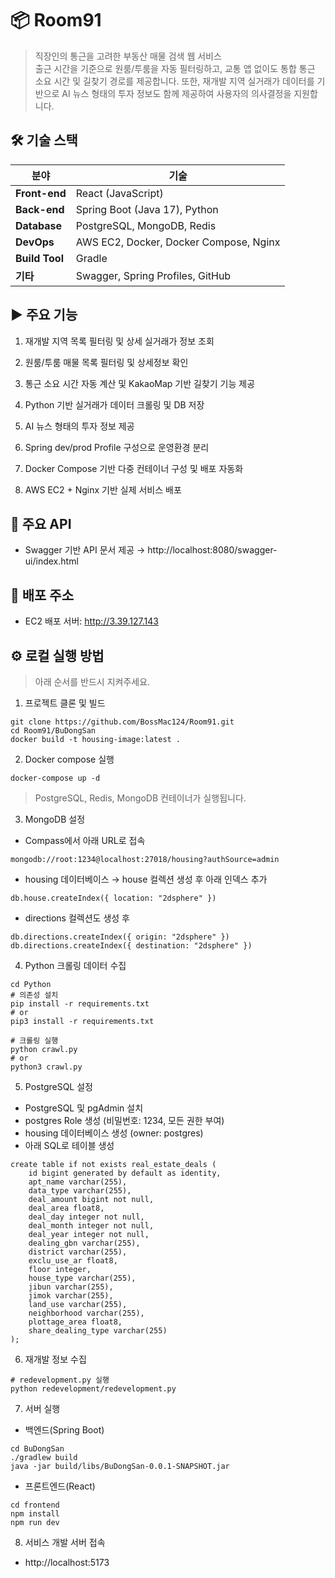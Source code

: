 # 📦 Room91

> 직장인의 통근을 고려한 부동산 매물 검색 웹 서비스  
출근 시간을 기준으로 원룸/투룸을 자동 필터링하고, 교통 앱 없이도 통합 통근 소요 시간 및 길찾기 경로를 제공합니다.
또한, 재개발 지역 실거래가 데이터를 기반으로 AI 뉴스 형태의 투자 정보도 함께 제공하여 사용자의 의사결정을 지원합니다.

## 🛠 기술 스택


| 분야             | 기술                                     |
| -------------- | -------------------------------------- |
| **Front-end**  | React (JavaScript)                     |
| **Back-end**   | Spring Boot (Java 17), Python          |
| **Database**   | PostgreSQL, MongoDB, Redis             |
| **DevOps**     | AWS EC2, Docker, Docker Compose, Nginx |
| **Build Tool** | Gradle                                 |
| **기타**         | Swagger, Spring Profiles, GitHub       |


## ▶️ 주요 기능
1. 재개발 지역 목록 필터링 및 상세 실거래가 정보 조회

2. 원룸/투룸 매물 목록 필터링 및 상세정보 확인

3. 통근 소요 시간 자동 계산 및 KakaoMap 기반 길찾기 기능 제공

4. Python 기반 실거래가 데이터 크롤링 및 DB 저장

5. AI 뉴스 형태의 투자 정보 제공

6. Spring dev/prod Profile 구성으로 운영환경 분리

7. Docker Compose 기반 다중 컨테이너 구성 및 배포 자동화

8. AWS EC2 + Nginx 기반 실제 서비스 배포

## 📡 주요 API

- Swagger 기반 API 문서 제공
  → http://localhost:8080/swagger-ui/index.html

## 🚀 배포 주소

- EC2 배포 서버: http://3.39.127.143

## ⚙️ 로컬 실행 방법

> 아래 순서를 반드시 지켜주세요.

1. 프로젝트 클론 및 빌드
```aiignore
git clone https://github.com/BossMac124/Room91.git
cd Room91/BuDongSan
docker build -t housing-image:latest .
```

2. Docker compose 실행
```aiignore
docker-compose up -d
```
> PostgreSQL, Redis, MongoDB 컨테이너가 실행됩니다.

3. MongoDB 설정
- Compass에서 아래 URL로 접속
```aiignore
mongodb://root:1234@localhost:27018/housing?authSource=admin
```
- housing 데이터베이스 → house 컬렉션 생성 후 아래 인덱스 추가
```aiignore
db.house.createIndex({ location: "2dsphere" })
```
- directions 컬렉션도 생성 후
```aiignore
db.directions.createIndex({ origin: "2dsphere" })
db.directions.createIndex({ destination: "2dsphere" })
```

4. Python 크롤링 데이터 수집
```aiignore
cd Python
# 의존성 설치
pip install -r requirements.txt
# or
pip3 install -r requirements.txt

# 크롤링 실행
python crawl.py
# or
python3 crawl.py
```

5. PostgreSQL 설정
- PostgreSQL 및 pgAdmin 설치
- postgres Role 생성 (비밀번호: 1234, 모든 권한 부여)
- housing 데이터베이스 생성 (owner: postgres)
- 아래 SQL로 테이블 생성

```aiignore
create table if not exists real_estate_deals (
    id bigint generated by default as identity,
    apt_name varchar(255),
    data_type varchar(255),
    deal_amount bigint not null,
    deal_area float8,
    deal_day integer not null,
    deal_month integer not null,
    deal_year integer not null,
    dealing_gbn varchar(255),
    district varchar(255),
    exclu_use_ar float8,
    floor integer,
    house_type varchar(255),
    jibun varchar(255),
    jimok varchar(255),
    land_use varchar(255),
    neighborhood varchar(255),
    plottage_area float8,
    share_dealing_type varchar(255)
);
```

6. 재개발 정보 수집
```aiignore
# redevelopment.py 실행
python redevelopment/redevelopment.py
```

7. 서버 실행
- 백엔드(Spring Boot)
```aiignore
cd BuDongSan
./gradlew build
java -jar build/libs/BuDongSan-0.0.1-SNAPSHOT.jar
```
- 프론트엔드(React)
```aiignore
cd frontend
npm install
npm run dev
```

8. 서비스 개발 서버 접속
- http://localhost:5173

[//]: # (1. Git 클론)

[//]: # (    - ```git clone https://github.com/BossMac124/Room91.git```)

[//]: # ()
[//]: # (2. MongoDBCompass, docker Desktop 설치)

[//]: # ()
[//]: # (3. 프로젝트 복제 후 빌드 실행)

[//]: # ()
[//]: # (4. 터미널에서 )

[//]: # ()
[//]: # (   'cd BuDongSan )

[//]: # ()
[//]: # (   docker build -t housing-image:latest .')

[//]: # ()
[//]: # (   생성된 이미지 확인)

[//]: # ()
[//]: # (5. docker-compose.yml 파일 실행 후 docker Desktop에서 budongsan 멀티컨테이너 실행)

[//]: # ()
[//]: # (6. MongoDB 설치 후 27017 -> 27018 포트로 변경)

[//]: # ()
[//]: # (7. MongoDBCompass에서 접속할 때 url을 'mongodb://root:1234@localhost:27018/housing?authSource=admin' 으로 접속합니다.)

[//]: # ()
[//]: # (8. housing 데이터베이스 만들고 house 컬렉션 생성)

[//]: # ()
[//]: # (9. house 컬렉션에서 OpenMongoDB shell에 접속)

[//]: # ()
[//]: # (    'db.house.createIndex&#40; { location: "2dsphere" }&#41;' 명령어를 실행)

[//]: # ()
[//]: # (10. MongoDBCompass에서 directions 컬렉션을 생성후 OpenMongoDB shell에 접속)

[//]: # ()
[//]: # (      'db.directions.createIndex&#40; { origin: "2dsphere" }&#41;)

[//]: # ()
[//]: # (      db.directions.createIndex&#40; { destination: "2dsphere" }&#41;')

[//]: # ()
[//]: # (    명령어 실행)

[//]: # ()
[//]: # (11. Python 폴더 들어가서 터미널로 이동)

[//]: # ()
[//]: # (    'cd C:\Users\wjddu\IdeaProjects\Room91\Python' <- 각자 컴퓨터 디렉토리에 맞는 폴더 위치 수정)

[//]: # (   )
[//]: # (     Window : 'pip install -r requirements.txt ' 명령어 실행)

[//]: # ()
[//]: # (     Mac : 'pip3 install -r requirements.txt ' 명령어 실행)

[//]: # ()
[//]: # (13. Window : 'python crawl.py' 을)

[//]: # ()
[//]: # (    Mac : 'python3 crawl.py' 을 실행)

[//]: # (=======)

[//]: # (      'db.directions.createIndex&#40; { origin: "2dsphere" }&#41;)

[//]: # (      )
[//]: # (      db.directions.createIndex&#40; { destination: "2dsphere" }&#41;' )

[//]: # (      명령어 실행하여 인덱스 생성)

[//]: # ()
[//]: # (14. PostgreSQL 설치)

[//]: # ()
[//]: # (    Window : https://www.enterprisedb.com/downloads/postgres-postgresql-downloads 접속 후 15.12 버전 설치)

[//]: # ()
[//]: # (    Mac : 'brew install postgresql@15' -> 'brew link postgresql@15 --force')

[//]: # ()
[//]: # (    초기 비밀번호는 알아서 설정)

[//]: # ()
[//]: # (15. pgAdmin4 설치)

[//]: # ()
[//]: # (    Window : https://www.postgresql.org/ftp/pgadmin/pgadmin4/v9.2/windows -> Files에 pgadmin4-9.2-x64.exe 설치)

[//]: # ()
[//]: # (    Mac : 'brew install --cask pgadmin4' 설치 후 응용프로그램에서 확인)

[//]: # ()
[//]: # (16. pgAdmin4 접속 -> 초기 비밀번호 입력 -> 초기 서버로 연결됨)

[//]: # ()
[//]: # (17. Role 생성)

[//]: # ()
[//]: # (    Servers -> PostgreSQL 15 -> Login/Group Roles 우클릭 -> Create -> Login/Group Role 클릭)

[//]: # ()
[//]: # (    General 항목 / name : postgres)

[//]: # (    Definition 항목 / Password : 1234)

[//]: # (    Privileges 항목 / 전부 활성화 후 save)

[//]: # ()
[//]: # (18. Database 생성)

[//]: # (   )
[//]: # (    Servers -> PostgreSQL 15 -> Databases 우클릭 -> Create -> Database... 클릭)

[//]: # ()
[//]: # (    General 항목 / Database : housing, Owner : postgres)

[//]: # (    입력 후 save)

[//]: # ()
[//]: # (19. 인텔리제이 내부에 postgreSQL 연결)

[//]: # ()
[//]: # (    DB 우클릭 후 new -> Query Console 클릭)

[//]: # (    )
[//]: # (20. create table if not exists real_estate_deals &#40;)

[//]: # (    id bigint generated by default as identity,)

[//]: # (    apt_name varchar&#40;255&#41;,)

[//]: # (    data_type varchar&#40;255&#41;,)

[//]: # (    deal_amount bigint not null,)

[//]: # (    deal_area float8,)

[//]: # (    deal_day integer not null,)

[//]: # (    deal_month integer not null,)

[//]: # (    deal_year integer not null,)

[//]: # (    dealing_gbn varchar&#40;255&#41;,)

[//]: # (    district varchar&#40;255&#41;,)

[//]: # (    exclu_use_ar float8,)

[//]: # (    floor integer,)

[//]: # (    house_type varchar&#40;255&#41;,)

[//]: # (    jibun varchar&#40;255&#41;,)

[//]: # (    jimok varchar&#40;255&#41;,)

[//]: # (    land_use varchar&#40;255&#41;,)

[//]: # (    neighborhood varchar&#40;255&#41;,)

[//]: # (    plottage_area float8,)

[//]: # (    share_dealing_type varchar&#40;255&#41;)

[//]: # (    &#41;;)

[//]: # ()
[//]: # (    쿼리문 실행 -> 테이블, 컬럼 생성)

[//]: # ()
[//]: # (20. Python/redevelopment 경로에 있는 redevelopment.py 실행)

[//]: # ()
[//]: # (21. BuDongSanApplication 실행, cd ./frontend/ 에서 npm run dev 실행)

[//]: # ()
[//]: # (22. http://localhost:5173 접속)